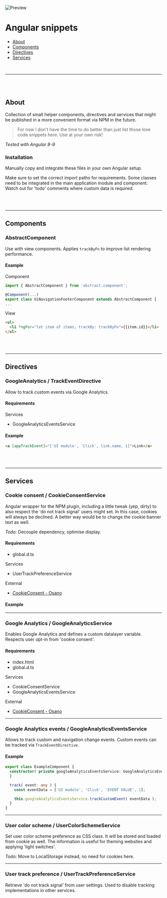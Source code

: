 ![Preview](/preview.jpg)

# Angular snippets

- [About](#about)
- [Components](#components)
- [Directives](#directives)
- [Services](#services)

<br>

---


<br><br>

## About

Collection of small helper components, directives and services that might be published in a more convenient format via NPM in the future.

> For now I don't have the time to do better than just list those lose code snippets here. Use at your own risk!

*Tested with Angular 8-9*


### Installation

Manually copy and integrate these files in your own Angular setup.

Make sure to set the correct import paths for requirements.
Some classes need to be integrated in the main application module and component.
Watch out for 'todo' comments where custom data is required.


<br><br>

---

## Components

### AbstractComponent

Use with view components. Applies `trackByFn` to improve list rendering performance.

#### Example

Component

```ts
import { AbstractComponent } from 'abstract.component';

@Component(...)
export class UiNavigationFooterComponent extends AbstractComponent {
...
```

View

```html
<ul>
  <li *ngFor="let item of items; trackBy: trackByFn">{{item.id}}</li>
</ul>
```

<br><br>

---

## Directives

### GoogleAnalytics / TrackEventDirective

Allow to track custom events via Google Analytics.

#### Requirements

Services
- GoogleAnalyticsEventsService

#### Example

```html
<a [appTrackEvent]="['UI module', 'Click', link.name, 1]">Link</a>
```

<br><br>

---

## Services

### Cookie consent / CookieConsentService

Angular wrapper for the NPM plugin, including a little tweak (yep, dirty) to also respect the 'do not track signal' users might set. In this case, cookies will always be declined. A better way would be to change the cookie banner text as well.

*Todo:* Decouple dependency, optimise display.


#### Requirements

- global.d.ts

Services
- UserTrackPreferenceService

External
- [CookieConsent - Osano](https://www.npmjs.com/package/cookieconsent)

#### Example

---

### Google Analytics / GoogleAnalyticsService

Enables Google Analytics and defines a custom datalayer variable.
Respects user opt-in from 'cookie consent'.

#### Requirements

- index.html
- global.d.ts

Services
- CookieConsentService
- GoogleAnalyticsEventsService

External
- [CookieConsent - Osano](https://www.npmjs.com/package/cookieconsent)


---

### Google Analytics events / GoogleAnalyticsEventsService

Allows to track custom and navigation change events.
Custom events can be tracked via `TrackEventDirective`.

#### Example

```ts
export class ExampleComponent {
  constructor( private googleAnalyticsEventsService: GoogleAnalyticsEventsService ) {
  }

  track( event: any ) {
    const eventData = ['UI module', 'Click', 'EVENT VALUE', 1];

    this.googleAnalyticsEventsService.trackCustomEvent( eventData );
  }
}
```


---

### User color scheme / UserColorSchemeService

Set user color scheme preference as CSS class. It will be stored and loaded from cookie as well. The information is useful for theming websites and applying 'light switches'.

*Todo:* Move to LocalStorage instead, no need for cookies here.

---

### User track preference / UserTrackPreferenceService

Retrieve 'do not track signal' from user settings. Used to disable tracking implementations in other services.


